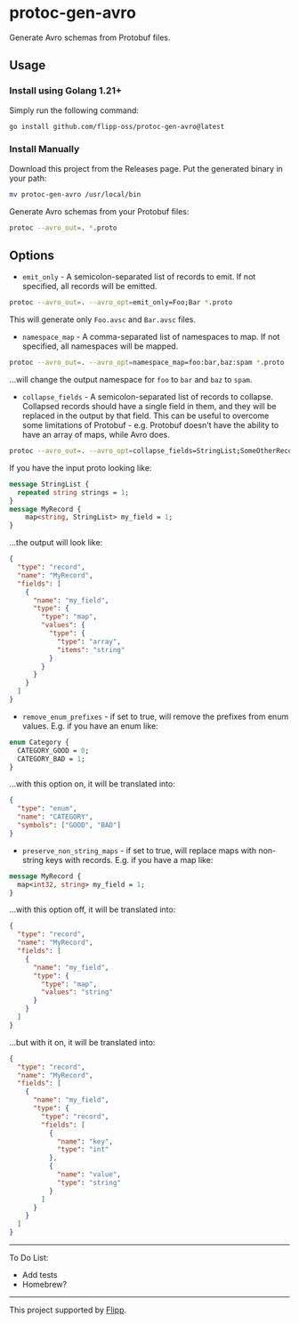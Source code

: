 # protoc-gen-avro

Generate Avro schemas from Protobuf files.

## Usage

### Install using Golang 1.21+

Simply run the following command:

```bash
go install github.com/flipp-oss/protoc-gen-avro@latest
```

### Install Manually

Download this project from the Releases page. Put the generated binary in your
path:

```bash
mv protoc-gen-avro /usr/local/bin
```

Generate Avro schemas from your Protobuf files:

```bash
protoc --avro_out=. *.proto
```

## Options

- `emit_only` - A semicolon-separated list of records to emit. If not specified,
  all records will be emitted.

```bash
protoc --avro_out=. --avro_opt=emit_only=Foo;Bar *.proto
```

This will generate only `Foo.avsc` and `Bar.avsc` files.

- `namespace_map` - A comma-separated list of namespaces to map. If not
  specified, all namespaces will be mapped.

```bash
protoc --avro_out=. --avro_opt=namespace_map=foo:bar,baz:spam *.proto
```

...will change the output namespace for `foo` to `bar` and `baz` to `spam`.

- `collapse_fields` - A semicolon-separated list of records to collapse.
  Collapsed records should have a single field in them, and they will be
  replaced in the output by that field. This can be useful to overcome some
  limitations of Protobuf - e.g. Protobuf doesn't have the ability to have an
  array of maps, while Avro does.

```bash
protoc --avro_out=. --avro_opt=collapse_fields=StringList;SomeOtherRecord *.proto
```

If you have the input proto looking like:

```protobuf
message StringList {
  repeated string strings = 1;
}
message MyRecord {
    map<string, StringList> my_field = 1;
}
```

...the output will look like:

```json
{
  "type": "record",
  "name": "MyRecord",
  "fields": [
    {
      "name": "my_field",
      "type": {
        "type": "map",
        "values": {
          "type": {
            "type": "array",
            "items": "string"
          }
        }
      }
    }
  ]
}
```

- `remove_enum_prefixes` - if set to true, will remove the prefixes from enum
  values. E.g. if you have an enum like:

```protobuf
enum Category {
  CATEGORY_GOOD = 0;
  CATEGORY_BAD = 1;
}
```

...with this option on, it will be translated into:

```json
{
  "type": "enum",
  "name": "CATEGORY",
  "symbols": ["GOOD", "BAD"]
}
```

- `preserve_non_string_maps` - if set to true, will replace maps with non-string
  keys with records. E.g. if you have a map like:

```protobuf
message MyRecord {
  map<int32, string> my_field = 1;
}
```

...with this option off, it will be translated into:

```json
{
  "type": "record",
  "name": "MyRecord",
  "fields": [
    {
      "name": "my_field",
      "type": {
        "type": "map",
        "values": "string"
      }
    }
  ]
}
```

...but with it on, it will be translated into:

```json
{
  "type": "record",
  "name": "MyRecord",
  "fields": [
    {
      "name": "my_field",
      "type": {
        "type": "record",
        "fields": [
          {
            "name": "key",
            "type": "int"
          },
          {
            "name": "value",
            "type": "string"
          }
        ]
      }
    }
  ]
}
```

---

To Do List:

- Add tests
- Homebrew?

---

This project supported by [Flipp](https://corp.flipp.com/).
